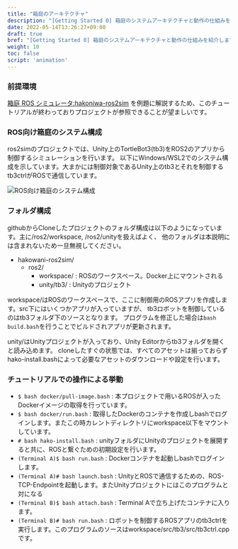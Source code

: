 ```yaml
---
title: "箱庭のアーキテクチャ"
description: "[Getting Started 0] 箱庭のシステムアーキテクチャと動作の仕組みを紹介します"
date: 2022-05-14T13:26:27+09:00
draft: true
bref: "[Getting Started 0] 箱庭のシステムアーキテクチャと動作の仕組みを紹介します"
weight: 10
toc: false
script: 'animation'
---
```


### 前提環境
[箱庭 ROS シミュレータ:hakoniwa-ros2sim](https://github.com/toppers/hakoniwa-ros2sim)
を例題に解説するため、このチュートリアルが終わっておりプロジェクトが参照できることが望ましいです。

### ROS向け箱庭のシステム構成
ros2simのプロジェクトでは、Unity上のTortleBot3(tb3)をROS2のアプリから制御するシミュレーションを行います。
以下にWindows/WSL2でのシステム構成を示しています。大まかには制御対象であるUnity上のtb3とそれを制御するtb3ctrlがROSで通信しています。

![ROS向け箱庭のシステム構成](/hakoniwa/img/getting-started/ros2sim_overview.png)

### フォルダ構成
githubからCloneしたプロジェクトのフォルダ構成は以下のようになっています。主に/ros2/workspace, /ros2/unityを扱えばよく、
他のフォルダは本説明には含まれないため一旦無視してください。

- hakowani-ros2sim/
  - ros2/
    - workspace/  : ROSのワークスペース。Docker上にマウントされる
    - unity/tb3/  : Unityのプロジェクト

workspace/はROSのワークスペースで、ここに制御用のROSアプリを作成します。src下にはいくつかアプリが入っていますが、
tb3ロボットを制御しているのはtb3フォルダ下のソースとなります。
プログラムを修正した場合は```bash build.bash```を行うことでビルドされアプリが更新されます。

unity/はUnityプロジェクトが入っており、Unity Editorからtb3フォルダを開くと読み込めます。
cloneしたすぐの状態では、すべてのアセットは揃っておらずhako-install.bashによって必要なアセットのダウンロードや設定を行います。

### チュートリアルでの操作による挙動
- ```$ bash docker/pull-image.bash``` : 本プロジェクトで用いるROSが入ったDockerイメージの取得を行っています。
- ```$ bash docker/run.bash``` : 取得したDockerのコンテナを作成しbashでログインします。またこの時カレントディレクトリにworkspace以下をマウントしています。
- ```# bash hako-install.bash``` : unityフォルダにUnityのプロジェクトを展開すると共に、ROSと繋ぐための初期設定を行います。
- ```(Terminal A)$ bash run.bash``` : Dockerコンテナを起動しbashでログインします。
- ```(Terminal A)# bash launch.bash``` : UnityとROSで通信するための、ROS-TCP-Endpointを起動します。またUnityプロジェクトにはこのプログラムと対になる
- ```(Terminal B)$ bash attach.bash``` : Terminal Aで立ち上げたコンテナに入ります。
- ```(Terminal B)# bash run.bash``` : ロボットを制御するROSアプリのtb3ctrlを実行します。このプログラムのソースはworkspace/src/tb3/src/tb3ctrl.cppです。

### 